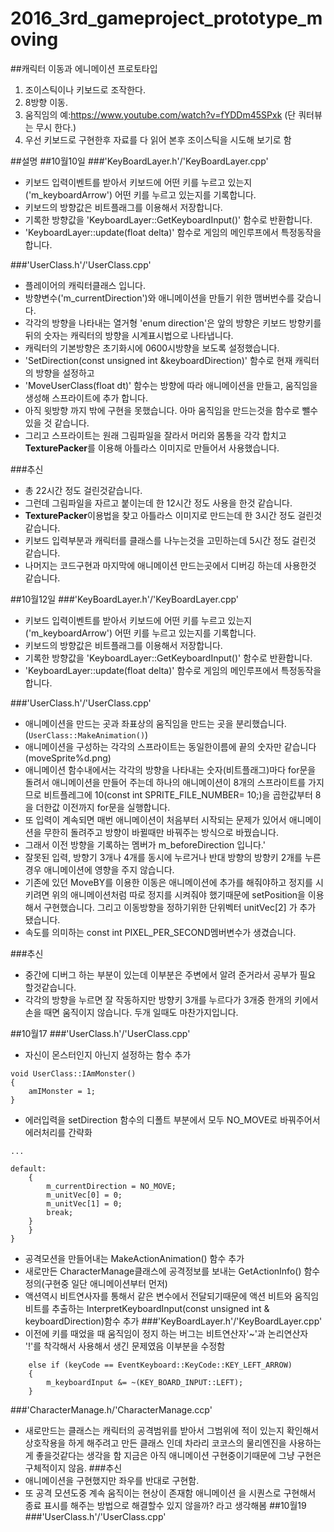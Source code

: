 ﻿# 2016_3rd_gameproject_prototype_moving

##캐릭터 이동과 에니메이션 프로토타입
1. 조이스틱이나 키보드로 조작한다.
2. 8방향 이동.
3. 움직임의 예:https://www.youtube.com/watch?v=fYDDm45SPxk (단 쿼터뷰는 무시 한다.)
4. 우선 키보드로 구현한후 자료를 다 읽어 본후 조이스틱을 시도해 보기로 함

##설명
##10월10일
###'KeyBoardLayer.h'/'KeyBoardLayer.cpp'
* 키보드 입력이벤트를 받아서 키보드에 어떤 키를 누르고 있는지('m_keyboardArrow') 어떤 키를 누르고 있는지를 기록합니다.
* 키보드의 방향값은 비트플래그를 이용해서 저장합니다.
* 기록한 방향값을 'KeyboardLayer::GetKeyboardInput()' 함수로 반환합니다.
* 'KeyboardLayer::update(float delta)' 함수로 게임의 메인루프에서 특정동작을 합니다.

###'UserClass.h'/'UserClass.cpp'
* 플레이어의 캐릭터클래스 입니다.
* 방향변수('m_currentDirection')와 애니메이션을 만들기 위한 맴버번수를 갖습니다.
* 각각의 방향을 나타내는 열거형 'enum direction'은 앞의 방향은 키보드 방향키를 뒤의 숫자는 캐릭터의 방향을 시계표시법으로 나타냅니다.
* 캐릭터의 기본방향은 초기화시에 0600시방향을 보도록 설정했습니다.
* 'SetDirection(const unsigned int &keyboardDirection)' 함수로 현재 캐릭터의 방향을 설정하고
* 'MoveUserClass(float dt)' 함수는 방향에 따라 애니메이션을 만들고, 움직임을 생성해 스프라이트에 추가 합니다.
* 아직 윗방향 까지 밖에 구현을 못했습니다. 아마 움직임을 만드는것을 함수로 뺄수 있을 것 같습니다.
* 그리고 스프라이트는 원래 그림파일을 잘라서 머리와 몸통을 각각 합치고 **TexturePacker**를 이용해 아틀라스 이미지로 만들어서 사용했습니다.

###추신
* 총 22시간 정도 걸린것같습니다.
* 그런데 그림파일을 자르고 붙이는데 한 12시간 정도 사용을 한것 같습니다.
* **TexturePacker**이용법을 찾고 아틀라스 이미지로 만드는데 한 3시간 정도 걸린것 같습니다.
* 키보드 입력부분과 캐릭터를 클래스를 나누는것을 고민하는데 5시간 정도 걸린것 같습니다.
* 나머지는 코드구현과 마지막에 애니메이션 만드는곳에서 디버깅 하는데 사용한것 같습니다.

##10월12일
###'KeyBoardLayer.h'/'KeyBoardLayer.cpp'
* 키보드 입력이벤트를 받아서 키보드에 어떤 키를 누르고 있는지('m_keyboardArrow') 어떤 키를 누르고 있는지를 기록합니다.
* 키보드의 방향값은 비트플래그를 이용해서 저장합니다.
* 기록한 방향값을 'KeyboardLayer::GetKeyboardInput()' 함수로 반환합니다.
* 'KeyboardLayer::update(float delta)' 함수로 게임의 메인루프에서 특정동작을 합니다.

###'UserClass.h'/'UserClass.cpp'
* 애니메이션을 만드는 곳과 좌표상의 움직임을 만드는 곳을 분리했습니다.(```UserClass::MakeAnimation()```)
* 애니메이션을 구성하는 각각의 스프라이트는 동일한이름에 끝의 숫자만 같습니다(moveSprite%d.png)
* 애니메이션 함수내에서는 각각의 방향을 나타내는 숫자(비트플래그)마다 for문을 돌려서 애니메이션을 만들어 주는데 하나의 애니메이션이 8개의 스프라이트를 가지므로 비트플레그에 10(const int SPRITE_FILE_NUMBER= 10;)을 곱한값부터 8을 더한값 이전까지 for문을 실행합니다.
* 또 입력이 계속되면 매번 애니메이션이 처음부터 시작되는 문제가 있어서 애니메이션을 무한히 돌려주고 방향이 바뀔때만 바꿔주는 방식으로 바꿨습니다.
* 그래서 이전 방향을 기록하는 멤버가 m_beforeDirection 입니다.'
* 잘못된 입력, 방향기 3개나 4개를 동시에 누르거나 반대 방향의 방향키 2개를 누른경우 애니메이션에 영향을 주지 않습니다.
* 기존에 있던 MoveBY를 이용한 이동은 애니메이션에 추가를 해줘야하고 정지를 시키려면 위의 애니메이션처럼 따로 정지를 시켜줘야 했기때문에 setPosition을 이용해서 구현했습니다. 그리고 이동방향을 정하기위한 단위벡터 unitVec[2] 가 추가 됐습니다.
* 속도를 의미하는 const int PIXEL_PER_SECOND멤버변수가 생겼습니다.


###추신
* 중간에 디버그 하는 부분이 있는데 이부분은 주변에서 알려 준거라서 공부가 필요 할것같습니다.
* 각각의 방향을 누르면 잘 작동하지만 방향키 3개를 누르다가 3개중 한개의 키에서 손을 때면 움직이지 않습니다. 두개 일때도 마찬가지입니다. 

##10월17
###'UserClass.h'/'UserClass.cpp'
* 자신이 몬스터인지 아닌지 설정하는 함수 추가
```
void UserClass::IAmMonster()
{
	amIMonster = 1;
}
```
* 에러입력을 setDirection 함수의 디폴트 부분에서 모두 NO_MOVE로 바꿔주어서 에러처리를 간략화
```
...

default:
	{
		m_currentDirection = NO_MOVE;
		m_unitVec[0] = 0;
		m_unitVec[1] = 0;
		break;
	}
	}
}
```
* 공격모션을 만들어내는 MakeActionAnimation() 함수 추가
* 새로만든 CharacterManage클래스에 공격정보를 보내는 GetActionInfo() 함수 정의(구현중 일단 애니메이션부터 먼저)
* 액션역시 비트연사자를 통해서 같은 변수에서 전달되기때문에 액션 비트와 움직임 비트를 추출하는 InterpretKeyboardInput(const unsigned int & keyboardDirection)함수 추가
###'KeyBoardLayer.h'/'KeyBoardLayer.cpp'
* 이전에 키를 때었을 때 움직임이 정지 하는 버그는 비트연산자'~'과 논리연산자 '!'를 착각해서 사용해서 생긴 문제였음 이부분을 수정함
```
	else if (keyCode == EventKeyboard::KeyCode::KEY_LEFT_ARROW)
	{
		m_keyboardInput &= ~(KEY_BOARD_INPUT::LEFT);
	}
```
###'CharacterManage.h/'CharacterManage.ccp'
* 새로만드는 클래스는 캐릭터의 공격범위를 받아서  그범위에 적이 있는지 확인해서 상호작용을 하게 해주려고 만든 클래스 인데 차라리 코코스의 물리엔진을 사용하는게 좋을것같다는 생각을 함 지금은 아직 애니메이션 구현중이기때문에 그냥 구현은 구체적이지 않음.
###추신
* 애니메이션을 구현했지만 좌우를 반대로 구현함.
* 또 공격 모션도중 계속 움직이는 현상이 존재함 애니메이션 을 시퀀스로 구현해서 종료 표시를 해주는 방법으로 해결할수 있지 않을까? 라고 생각해봄
##10월19
###'UserClass.h'/'UserClass.cpp'
